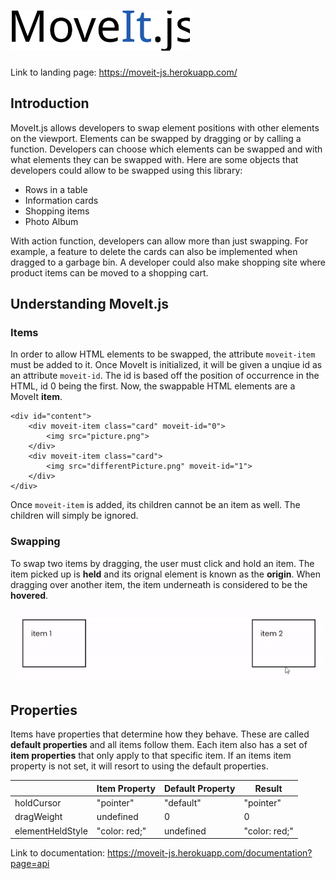 # <img src="/pub/image/logo.svg" height="64px">

Link to landing page: https://moveit-js.herokuapp.com/

## Introduction
MoveIt.js allows developers to swap element positions with other elements on the viewport. Elements can be swapped by dragging or by calling a function. Developers can choose which elements can be swapped and with what elements they can be swapped with. Here are some objects that developers could allow to be swapped using this library:

* Rows in a table
* Information cards
* Shopping items
* Photo Album

With action function, developers can allow more than just swapping. For example, a feature to delete the cards can also be implemented when dragged to a garbage bin. A developer could also make shopping site where product items can be moved to a shopping cart.

## Understanding MoveIt.js
### Items
In order to allow HTML elements to be swapped, the attribute `moveit-item` must be added to it. Once MoveIt is initialized, it will be given a unqiue id as an attribute `moveit-id`. The id is based off the position of occurrence in the HTML, id 0 being the first. Now, the swappable HTML elements are a MoveIt **item**.
```
<div id="content">
    <div moveit-item class="card" moveit-id="0">
        <img src="picture.png">
    </div>
    <div moveit-item class="card">
        <img src="differentPicture.png" moveit-id="1">
    </div>
</div>
```
Once `moveit-item` is added, its children cannot be an item as well. The children will simply be ignored.

### Swapping
To swap two items by dragging, the user must click and hold an item. The item picked up is **held** and its orignal element is known as the **origin**. When dragging over another item, the item underneath is considered to be the **hovered**.

![swap](/pub/image/drag-demo.gif)

## Properties
Items have properties that determine how they behave. These are called **default properties** and all items follow them. Each item also has a set of **item properties** that only apply to that specific item. If an items item property is not set, it will resort to using the default properties.

|  | Item Property | Default Property | Result
|--|---------------|------------------|--------
|holdCursor | "pointer" | "default" | "pointer"
|dragWeight | undefined | 0 | 0
|elementHeldStyle | "color: red;" | undefined | "color: red;"

Link to documentation: https://moveit-js.herokuapp.com/documentation?page=api
